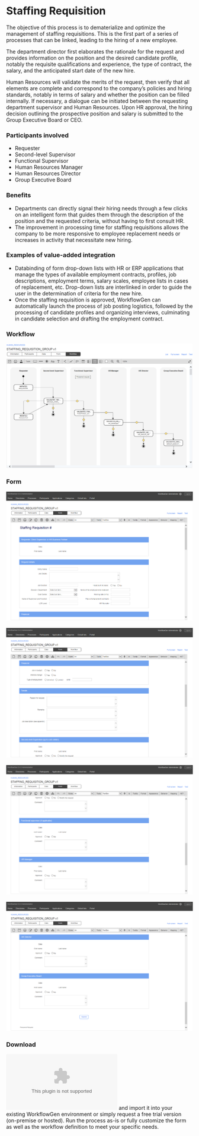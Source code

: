 # Staffing Requisition

The objective of this process is to dematerialize and optimize the management of staffing requisitions. This is the first part of a series of processes that can be linked, leading to the hiring of a new employee.

The department director first elaborates the rationale for the request and provides information on the position and the desired candidate profile, notably the requisite qualifications and experience, the type of contract, the salary, and the anticipated start date of the new hire.

Human Resources will validate the merits of the request, then verify that all elements are complete and correspond to the company’s policies and hiring standards, notably in terms of salary and whether the position can be filled internally. If necessary, a dialogue can be initiated between the requesting department supervisor and Human Resources. Upon HR approval, the hiring decision outlining the prospective position and salary is submitted to the Group Executive Board or CEO.

### Participants involved

* Requester
* Second-level Supervisor
* Functional Supervisor
* Human Resources Manager
* Human Resources Director
* Group Executive Board

### Benefits

* Departments can directly signal their hiring needs through a few clicks on an intelligent form that guides them through the description of the position and the requested criteria, without having to first consult HR.
* The improvement in processing time for staffing requisitions allows the company to be more responsive to employee replacement needs or increases in activity that necessitate new hiring.

### Examples of value-added integration

* Databinding of form drop-down lists with HR or ERP applications that manage the types of available employment contracts, profiles, job descriptions, employment terms, salary scales, employee lists in cases of replacement, etc. Drop-down lists are interlinked in order to guide the user in the determination of criteria for the new hire.
* Once the staffing requisition is approved, WorkflowGen can automatically launch the process of job posting logistics, followed by the processing of candidate profiles and organizing interviews, culminating in candidate selection and drafting the employment contract.


### Workflow

![Staffing requisition workflow](assets/staffing-requisition-workflow.png)

### Form

![Staffing requisition form 1](assets/staffing-requisition-form-1.png)<br /><br />
![Staffing requisition form 2](assets/staffing-requisition-form-2.png)<br /><br />
![Staffing requisition form 3](assets/staffing-requisition-form-3.png)<br /><br />
![Staffing requisition form 4](assets/staffing-requisition-form-4.png)


### Download

![Download this process](dist/staffing-requisition-group-v1.xml.zip) and import it into your existing WorkflowGen environment or simply request a free trial version \(on-premise or hosted\). Run the process as-is or fully customize the form as well as the workflow definition to meet your specific needs.

